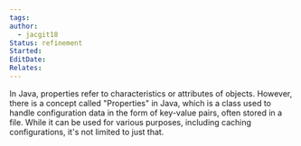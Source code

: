```yaml
---
tags: 
author:
  - jacgit18
Status: refinement
Started: 
EditDate: 
Relates:
---
```

In Java, properties refer to characteristics or attributes of objects. However, there is a concept called "Properties" in Java, which is a class used to handle configuration data in the form of key-value pairs, often stored in a file. While it can be used for various purposes, including caching configurations, it's not limited to just that.